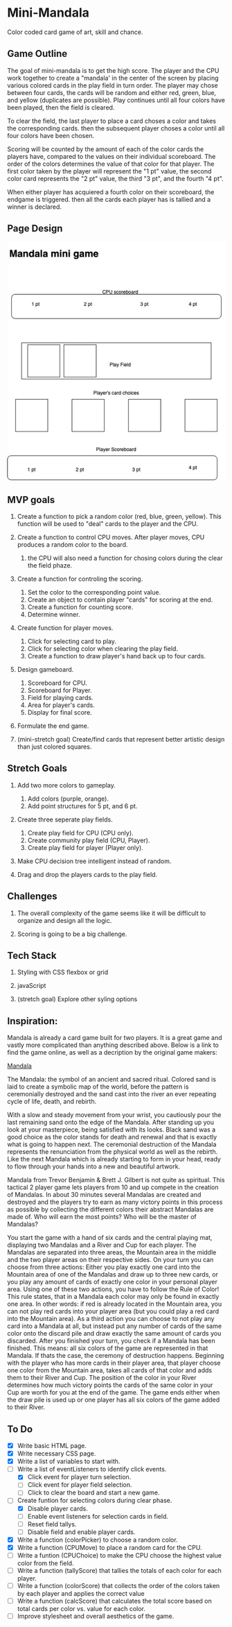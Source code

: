# __Mini-Mandala__

Color coded card game of art, skill and chance.



## __Game Outline__

The goal of mini-mandala is to get the high score. The player and the CPU work together to create a "mandala' in the center of the screen by placing various colored cards in the play field in turn order. The player may chose between four cards, the cards will be random and either red, green, blue, and yellow (duplicates are possible). Play continues until all four colors have been played, then the field is cleared.

To clear the field, the last player to place a card choses a color and takes the corresponding cards. then the subsequent player choses a color until all four colors have been chosen.

Scoring will be counted by the amount of each of the color cards the players have, compared to the values on their individual scoreboard. The order of the colors determines the value of that color for that player. The first color taken by the player will represent the "1 pt" value, the second color card represents the "2 pt" value, the third "3 pt", and the fourth "4 pt".

When either player has acquiered a fourth color on their scoreboard, the endgame is triggered. then all the cards each player has is tallied and a winner is declared.



## __Page Design__

![Page Design](E95764FB-362B-4234-B1B6-36CA8A0B5886.jpeg)


## __MVP goals__

1. Create a function to pick a random color (red, blue, green, yellow). This function will be used to "deal" cards to the player and the CPU.

2. Create a function to control CPU moves. After player moves, CPU produces a random color to the board.
    1. the CPU will also need a function for chosing colors during the clear the field phaze.

3. Create a function for controling the scoring.
    1. Set the color to the corresponding point value.
    2. Create an object to contain player "cards" for scoring at the end.
    3. Create a function for counting score.
    4. Determine winner.

4. Create function for player moves.
    1. Click for selecting card to play.
    2. Click for selecting color when clearing the play field.
    3. Create a function to draw player's hand back up to four cards.

5. Design gameboard.
    1. Scoreboard for CPU.
    2. Scoreboard for Player.
    3. Field for playing cards.
    4. Area for player's cards.
    5. Display for final score.

6. Formulate the end game.

7. (mini-stretch goal) Create/find cards that represent better artistic design than just colored squares.

## __Stretch Goals__

1. Add two more colors to gameplay.
    1. Add colors (purple, orange).
    2. Add point structures for 5 pt, and 6 pt.

2. Create three seperate play fields. 
    1. Create play field for CPU (CPU only).
    2. Create community play field (CPU, Player).
    3. Create play field for player (Player only).

3. Make CPU decision tree intelligent instead of random.

4. Drag and drop the players cards to the play field.



## __Challenges__

1. The overall complexity of the game seems like it will be difficult to organize and design all the logic.

2. Scoring is going to be a big challenge.



## __Tech Stack__

1. Styling with CSS flexbox or grid

2. javaScript

3. (stretch goal) Explore other syling options



## Inspiration:

Mandala is already a card game built for two players. It is a great game and vastly more complicated than anything described above. Below is a link to find the game online, as well as a decription by the original game makers:

[Mandala](https://lookout-spiele.de/en/games/mandala.html)

The Mandala: the symbol of an ancient and sacred ritual. Colored sand is laid to create a symbolic map of the world, before the pattern is ceremonially destroyed and the sand cast into the river an ever repeating cycle of life, death, and rebirth.

With a slow and steady movement from your wrist, you cautiously pour the last remaining sand onto the edge of the Mandala. After standing up you look at your masterpiece, being satisfied with its looks. Black sand was a good choice as the color stands for death and renewal and that is exactly what is going to happen next. The ceremonial destruction of the Mandala represents the renunciation from the physical world as well as the rebirth. Like the next Mandala which is already starting to form in your head, ready to flow through your hands into a new and beautiful artwork.

Mandala from Trevor Benjamin & Brett J. Gilbert is not quite as spiritual. This tactical 2 player game lets players from 10 and up compete in the creation of Mandalas. In about 30 minutes several Mandalas are created and destroyed and the players try to earn as many victory points in this process as possible by collecting the different colors their abstract Mandalas are made of. Who will earn the most points? Who will be the master of Mandalas?

You start the game with a hand of six cards and the central playing mat, displaying two Mandalas and a River and Cup for each player. The Mandalas are separated into three areas, the Mountain area in the middle and the two player areas on their respective sides. On your turn you can choose from three actions: Either you play exactly one card into the Mountain area of one of the Mandalas and draw up to three new cards, or you play any amount of cards of exactly one color in your personal player area. Using one of these two actions, you have to follow the Rule of Color! This rule states, that in a Mandala each color may only be found in exactly one area. In other words: if red is already located in the Mountain area, you can not play red cards into your player area (but you could play a red card into the Mountain area). As a third action you can choose to not play any card into a Mandala at all, but instead put any number of cards of the same color onto the discard pile and draw exactly the same amount of cards you discarded. After you finished your turn, you check if a Mandala has been finished. This means: all six colors of the game are represented in that Mandala. If thats the case, the ceremony of destruction happens. Beginning with the player who has more cards in their player area, that player choose one color from the Mountain area, takes all cards of that color and adds them to their River and Cup. The position of the color in your River determines how much victory points the cards of the same color in your Cup are worth for you at the end of the game. The game ends either when the draw pile is used up or one player has all six colors of the game added to their River.



## __To Do__

- [X] Write basic HTML page.
- [X] Write necessary CSS page.
- [X] Write a list of variables to start with.
- [ ] Write a list of eventListeners to identify click events.
    - [X] Click event for player turn selection.
    - [ ] Click event for player field selection.
    - [ ] Click to clear the board and start a new game.
- [ ] Create funtion for selecting colors during clear phase.
    - [X] Disable player cards.
    - [ ] Enable event listeners for selection cards in field.
    - [ ] Reset field tallys.
    - [ ] Disable field and enable player cards.
- [X] Write a function (colorPicker) to choose a random color.
- [X] Write a function (CPUMove) to place a random card for the CPU.
- [ ] Write a funtion (CPUChoice) to make the CPU choose the highest value color from the field.
- [ ] Write a function (tallyScore) that tallies the totals of each color for each player.
- [ ] Write a function (colorScore) that collects the order of the colors taken by each player and applies the correct value
- [ ] Write a function (calcScore) that calculates the total score based on total cards per color vs. value for each color.
- [ ] Improve stylesheet and overall aesthetics of the game.